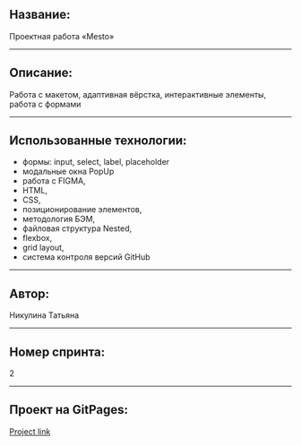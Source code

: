 ## Название:

Проектная работа «Mesto»

---

## Описание:

Работа с макетом, адаптивная вёрстка, интерактивные элементы, работа с формами

---

## Использованные технологии:
- формы: input, select, label, placeholder
- модальные окна PopUp
- работа с FIGMA,
- HTML,
- CSS,
- позиционирование элементов,
- методология БЭМ,
- файловая структура Nested,
- flexbox,
- grid layout,
- система контроля версий GitHub

---

## Автор:

Никулина Татьяна

---

## Номер спринта:

2

---

## Проект на GitPages:

[Project link](https://tatiananikulina.github.io/russian-travel/index.html)

